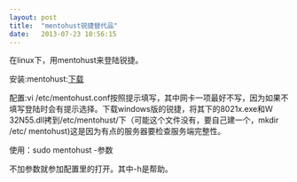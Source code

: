 ```yaml
---
layout: post
title:  "mentohust锐捷替代品"
date:   2013-07-23 10:56:15
---
```

在linux下，用mentohust来登陆锐捷。


安装:mentohust:<a href="https://code.google.com/p/mentohust/">下载</a>


配置:vi /etc/mentohust.conf按照提示填写，其中网卡一项最好不写，因为如果不填写登陆时会有提示选择。下载windows版的锐捷，将其下的8021x.exe和Ｗ32N55.dll拷到/etc/mentohust/下（可能这个文件没有，要自己建一个，mkdir /etc/
mentohust)这是因为有点的服务器要检查服务端完整性。


使用：sudo mentohust -参数


不加参数就参加配置里的打开。其中-h是帮助。
 
